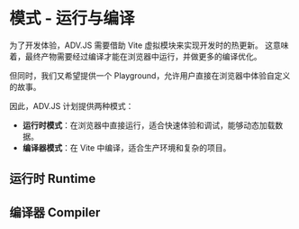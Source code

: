 # 模式 - 运行与编译

为了开发体验，ADV.JS 需要借助 Vite 虚拟模块来实现开发时的热更新。
这意味着，最终产物需要经过编译才能在浏览器中运行，并做更多的编译优化。

但同时，我们又希望提供一个 Playground，允许用户直接在浏览器中体验自定义的故事。

因此，ADV.JS 计划提供两种模式：

- **运行时模式**：在浏览器中直接运行，适合快速体验和调试，能够动态加载数据。
- **编译器模式**：在 Vite 中编译，适合生产环境和复杂的项目。

## 运行时 Runtime

## 编译器 Compiler
